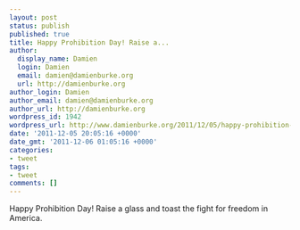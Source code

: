 ```yaml
---
layout: post
status: publish
published: true
title: Happy Prohibition Day! Raise a...
author:
  display_name: Damien
  login: Damien
  email: damien@damienburke.org
  url: http://damienburke.org
author_login: Damien
author_email: damien@damienburke.org
author_url: http://damienburke.org
wordpress_id: 1942
wordpress_url: http://www.damienburke.org/2011/12/05/happy-prohibition-day-raise-a/
date: '2011-12-05 20:05:16 +0000'
date_gmt: '2011-12-06 01:05:16 +0000'
categories:
- tweet
tags:
- tweet
comments: []
---
```

<p>Happy Prohibition Day! Raise a glass and toast the fight for freedom in America.</p>
